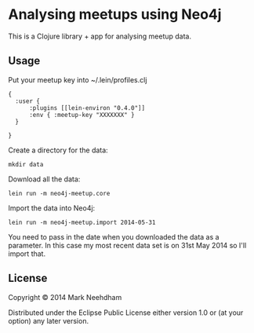 # Analysing meetups using Neo4j

This is a Clojure library + app for analysing meetup data.

## Usage

Put your meetup key into ~/.lein/profiles.clj 

````
{
  :user {
      :plugins [[lein-environ "0.4.0"]]
      :env { :meetup-key "XXXXXXX" }
  }

}
````


Create a directory for the data:

````
mkdir data
````

Download all the data:

````
lein run -m neo4j-meetup.core
````

Import the data into Neo4j:

````
lein run -m neo4j-meetup.import 2014-05-31
````

You need to pass in the date when you downloaded the data as a parameter. In this case my most recent data set is on 31st May 2014 so I'll import that.

## License

Copyright © 2014 Mark Neehdham

Distributed under the Eclipse Public License either version 1.0 or (at
your option) any later version.
